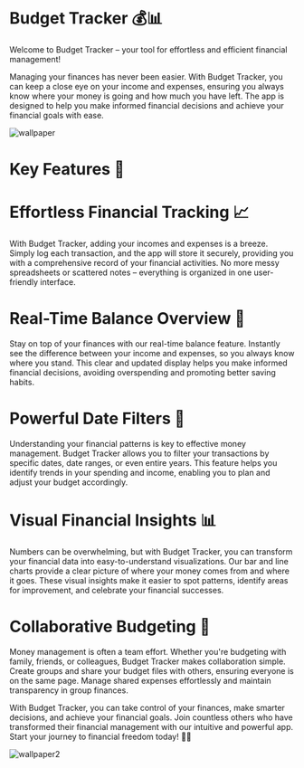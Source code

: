 # Budget Tracker 💰📊

Welcome to Budget Tracker – your tool for effortless and efficient financial management!

Managing your finances has never been easier. With Budget Tracker, you can keep a close eye on your income and expenses, ensuring you always know where your money is going and how much you have left. The app is designed to help you make informed financial decisions and achieve your financial goals with ease.

![wallpaper](https://github.com/user-attachments/assets/142d71cd-312c-410f-a355-0a60c4f5b3a2)

# Key Features 🚀

# Effortless Financial Tracking 📈
With Budget Tracker, adding your incomes and expenses is a breeze. Simply log each transaction, and the app will store it securely, providing you with a comprehensive record of your financial activities. No more messy spreadsheets or scattered notes – everything is organized in one user-friendly interface.

# Real-Time Balance Overview 💸
Stay on top of your finances with our real-time balance feature. Instantly see the difference between your income and expenses, so you always know where you stand. This clear and updated display helps you make informed financial decisions, avoiding overspending and promoting better saving habits.

# Powerful Date Filters 📅
Understanding your financial patterns is key to effective money management. Budget Tracker allows you to filter your transactions by specific dates, date ranges, or even entire years. This feature helps you identify trends in your spending and income, enabling you to plan and adjust your budget accordingly.

# Visual Financial Insights 📊
Numbers can be overwhelming, but with Budget Tracker, you can transform your financial data into easy-to-understand visualizations. Our bar and line charts provide a clear picture of where your money comes from and where it goes. These visual insights make it easier to spot patterns, identify areas for improvement, and celebrate your financial successes.

# Collaborative Budgeting 🤝
Money management is often a team effort. Whether you're budgeting with family, friends, or colleagues, Budget Tracker makes collaboration simple. Create groups and share your budget files with others, ensuring everyone is on the same page. Manage shared expenses effortlessly and maintain transparency in group finances.

With Budget Tracker, you can take control of your finances, make smarter decisions, and achieve your financial goals. Join countless others who have transformed their financial management with our intuitive and powerful app. Start your journey to financial freedom today! 🚀💼

![wallpaper2](https://github.com/user-attachments/assets/b8b54cc5-ca4e-486f-8195-bb65a8bd7844)


 
